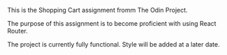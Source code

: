 This is the Shopping Cart assignment fromm The Odin Project.

The purpose of this assignment is to become proficient with using React Router.

The project is currently fully functional.  Style will be added at a later date.